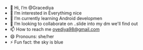 - 👋 Hi, I’m @Gracediya
- 👀 I’m interested in Everythimg nice
- 🌱 I’m currently learning Android developmen
- 💞️ I’m looking to collaborate on ..slide into my dm we'll find out 
- 📫 How to reach me oyediya98@gmail.com
- 😄 Pronouns: she/her
- ⚡ Fun fact: the sky is blue

<!---
Gracediya/Gracediya is a ✨ special ✨ repository because its `README.md` (this file) appears on your GitHub profile.
You can click the Preview link to take a look at your changes.
--->
